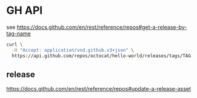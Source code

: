 # GH API

see https://docs.github.com/en/rest/reference/repos#get-a-release-by-tag-name

```bash
curl \
  -H "Accept: application/vnd.github.v3+json" \
  https://api.github.com/repos/octocat/hello-world/releases/tags/TAG
```


## release 

https://docs.github.com/en/rest/reference/repos#update-a-release-asset

